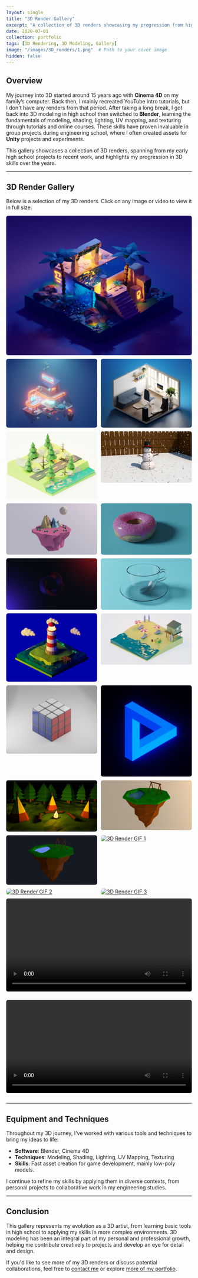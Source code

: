 ```yaml
---
layout: single
title: "3D Render Gallery"
excerpt: "A collection of 3D renders showcasing my progression from high school to now."
date: 2020-07-01
collection: portfolio
tags: [3D Rendering, 3D Modeling, Gallery]
image: "/images/3D_renders/1.png"  # Path to your cover image
hidden: false
---
```


## Overview

My journey into 3D started around 15 years ago with **Cinema 4D** on my family’s computer. Back then, I mainly recreated YouTube intro tutorials, but I don't have any renders from that period. After taking a long break, I got back into 3D modeling in high school then switched to **Blender**, learning the fundamentals of modeling, shading, lighting, UV mapping, and texturing through tutorials and online courses. These skills have proven invaluable in group projects during engineering school, where I often created assets for **Unity** projects and experiments.

This gallery showcases a collection of 3D renders, spanning from my early high school projects to recent work, and highlights my progression in 3D skills over the years.

---

## 3D Render Gallery

Below is a selection of my 3D renders. Click on any image or video to view it in full size.

<div class="gallery">
  <!-- First Image (Full Width) -->
  <a href="/images/3D_renders/1.png" class="first-item">
    <img src="/images/3D_renders/1.png" alt="3D Render 1" style="width:100%">
  </a>

  <!-- Remaining Items (Two per row) -->
  <a href="/images/3D_renders/2.png">
    <img src="/images/3D_renders/2.png" alt="3D Render 2" style="width:100%">
  </a>
  <a href="/images/3D_renders/3.png">
    <img src="/images/3D_renders/3.png" alt="3D Render 3" style="width:100%">
  </a>
  <a href="/images/3D_renders/4.png">
    <img src="/images/3D_renders/4.png" alt="3D Render 4" style="width:100%">
  </a>
  <a href="/images/3D_renders/5.png">
    <img src="/images/3D_renders/5.png" alt="3D Render 5" style="width:100%">
  </a>
  <a href="/images/3D_renders/6.png">
    <img src="/images/3D_renders/6.png" alt="3D Render 6" style="width:100%">
  </a>
  <a href="/images/3D_renders/7.png">
    <img src="/images/3D_renders/7.png" alt="3D Render 7" style="width:100%">
  </a>
  <a href="/images/3D_renders/8.jpg">
    <img src="/images/3D_renders/8.jpg" alt="3D Render 8" style="width:100%">
  </a>
  <a href="/images/3D_renders/9.png">
    <img src="/images/3D_renders/9.png" alt="3D Render 9" style="width:100%">
  </a>
  <a href="/images/3D_renders/10.png">
    <img src="/images/3D_renders/10.png" alt="3D Render 10" style="width:100%">
  </a>
  <a href="/images/3D_renders/11.png">
    <img src="/images/3D_renders/11.png" alt="3D Render 11" style="width:100%">
  </a>
  <a href="/images/3D_renders/12.png">
    <img src="/images/3D_renders/12.png" alt="3D Render 12" style="width:100%">
  </a>
  <a href="/images/3D_renders/13.png">
    <img src="/images/3D_renders/13.png" alt="3D Render 13" style="width:100%">
  </a>
  <a href="/images/3D_renders/14.png">
    <img src="/images/3D_renders/14.png" alt="3D Render 14" style="width:100%">
  </a>
  <a href="/images/3D_renders/15.jpg">
    <img src="/images/3D_renders/15.jpg" alt="3D Render 15" style="width:100%">
  </a>
  <a href="/images/3D_renders/16.jpg">
    <img src="/images/3D_renders/16.jpg" alt="3D Render 16" style="width:100%">
  </a>

  <!-- GIF Image Items -->
  <a href="/images/3D_renders/a1.gif">
    <img src="/images/3D_renders/a1.gif" alt="3D Render GIF 1" style="width:100%">
  </a>
  <a href="/images/3D_renders/a2.gif">
    <img src="/images/3D_renders/a2.gif" alt="3D Render GIF 2" style="width:100%">
  </a>
  <a href="/images/3D_renders/a3.gif">
    <img src="/images/3D_renders/a3.gif" alt="3D Render GIF 3" style="width:100%">
  </a>

  <!-- MP4 Video Items -->
  <div class="video-item">
    <video controls loop style="width: 100%;">
      <source src="/images/3D_renders/a4.mp4" type="video/mp4">
      Your browser does not support the video tag.
    </video>
  </div>
  <div class="video-item">
    <video controls loop style="width: 100%;">
      <source src="/images/3D_renders/a5.mp4" type="video/mp4">
      Your browser does not support the video tag.
    </video>
  </div>
</div>

---

## Equipment and Techniques

Throughout my 3D journey, I’ve worked with various tools and techniques to bring my ideas to life:

- **Software**: Blender, Cinema 4D
- **Techniques**: Modeling, Shading, Lighting, UV Mapping, Texturing
- **Skills**: Fast asset creation for game development, mainly low-poly models.

I continue to refine my skills by applying them in diverse contexts, from personal projects to collaborative work in my engineering studies.

---

## Conclusion

This gallery represents my evolution as a 3D artist, from learning basic tools in high school to applying my skills in more complex environments. 3D modeling has been an integral part of my personal and professional growth, helping me contribute creatively to projects and develop an eye for detail and design.

If you'd like to see more of my 3D renders or discuss potential collaborations, feel free to [contact me](/contact) or explore [more of my portfolio](/portfolio/).

<style>
.gallery {
  display: flex;
  flex-wrap: wrap;
  gap: 10px;
}

.gallery a {
  flex: 1 1 calc(50% - 10px);
  box-sizing: border-box;
  display: block;
  overflow: hidden;
  border-radius: 5px;
  transition: transform 0.3s ease;
}

.gallery a:hover {
  transform: scale(1.05);
}

.gallery .first-item {
  flex: 1 1 100%;
}

.gallery img {
  width: 100%;
  height: auto;
  display: block;
  border-radius: 5px;
}

.video-item {
  flex: 1 1 100%;
  box-sizing: border-box;
  margin-bottom: 10px;
}

video {
  border-radius: 5px;
}
</style>
